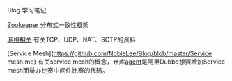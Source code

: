 Blog 学习笔记

[Zookeeper](https://github.com/NobleLee/Blog/blob/master/Zookeeper.md) 分布式一致性框架

[网络相关](https://github.com/NobleLee/Blog/blob/master/IP.md) 有关TCP、UDP、NAT、SCTP的资料

[Service Mesh](https://github.com/NobleLee/Blog/blob/master/Service mesh.md) 有关service mesh的概念，仓库[agent](https://github.com/NobleLee/agent/)是阿里Dubbo想要增加Service mesh而举办比赛中间件比赛的代码。
